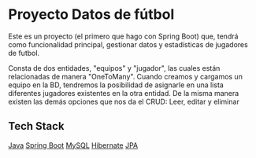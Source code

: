 # Proyecto Datos de fútbol

Este es un proyecto (el primero que hago con Spring Boot) que, tendrá como funcionalidad principal, gestionar datos y estadísticas de jugadores de futbol.

Consta de dos entidades, "equipos" y "jugador", las cuales están relacionadas de manera "OneToMany". Cuando creamos y cargamos un equipo en  la BD, tendremos la posibilidad de asignarle en una lista diferentes jugadores existentes en la otra entidad. De la misma manera existen las demás opciones que nos da el CRUD: Leer, editar y eliminar


<h2>Tech Stack</h2>
<a href="https://docs.oracle.com/en/java/">Java</a>
<a href="https://docs.spring.io/spring-boot/docs/current/reference/htmlsingle/">Spring Boot</a>
<a href="https://dev.mysql.com/doc/">MySQL</a>
<a href="https://hibernate.org/orm/documentation/6.4/">Hibernate</a>
<a href="https://spring.io/projects/spring-data-jpa">JPA</a>